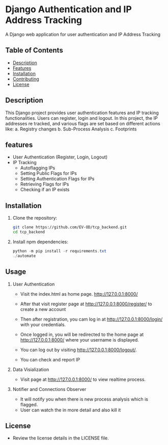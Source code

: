 # Django Authentication and IP Address Tracking

A Django web application for user authentication and IP Address Tracking

## Table of Contents

- [Description](#description)
- [Features](#features)
- [Installation](#installation)
- [Contributing](#contributing)
- [License](#license)

## Description

This Django project provides user authentication features and IP tracking functionalities. Users can register, login and logout. In this project, the IP addresses re tracked, and various flags are set based on different actions like:
a. Registry changes
b. Sub-Process Analysis
c. Footprints

## features

- User Authentication (Register, Login, Logout)
- IP Tracking
  - Autoflagging IPs
  - Setting Public Flags for IPs
  - Setting Authentication Flags for IPs
  - Retrieving Flags for IPs
  - Checking if an IP exists

## Installation

1. Clone the repository:

   ```bash
   git clone https://github.com/EV-OD/tcp_backend.git
   cd tcp_backend

   ```

2. Install npm dependencies:

   ```powershell
   python -m pip install -r requirements.txt
   ./automate
   ```

## Usage

1.  User Authentication

    - Visit the index.html as home page. http://127.0.0.1:8000/

    - After that visit register page at http://127.0.0.1:8000/register/ to create a new account

    - Then after registration, you cam log in at http://127.0.0.1:8000/login/ with your credentials.

    - Once logged in, you will be redirected to the home page at http://127.0.0.1:8000/ where your username is displayed.

    - You can log out by visiting http://127.0.0.1:8000/logout/.

    - You can check and report IP

2)  Data Visialization

    - Visit page at http://127.0.0.1:8000/ to view realtime process.

3)  Notifier and Connections Observer
    - It will notify you when there is new process analysis which is flagged.
    - User can watch the in more detail and also kill it

## License

- Review the license details in the LICENSE file.
